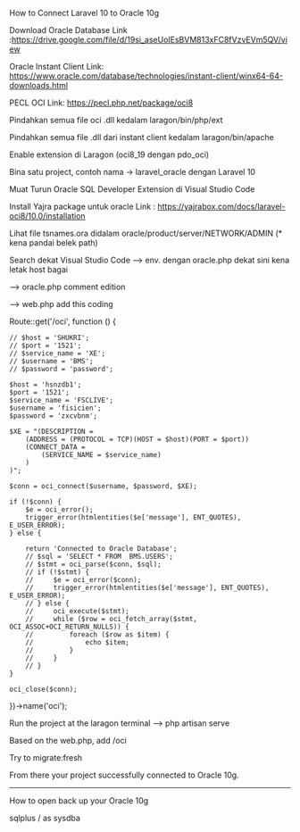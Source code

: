 How to Connect Laravel 10 to Oracle 10g

Download Oracle Database
Link :https://drive.google.com/file/d/19si_aseUoIEsBVM813xFC8fVzvEVm5QV/view

Oracle Instant Client 
Link: https://www.oracle.com/database/technologies/instant-client/winx64-64-downloads.html

PECL OCI
Link: https://pecl.php.net/package/oci8

Pindahkan semua file oci .dll kedalam laragon/bin/php/ext

Pindahkan semua file .dll dari instant client kedalam laragon/bin/apache

Enable extension di Laragon (oci8_19 dengan pdo_oci)

Bina satu project, contoh nama -> laravel_oracle dengan Laravel 10

Muat Turun Oracle SQL Developer Extension di Visual Studio Code 

Install Yajra package untuk oracle 
Link : https://yajrabox.com/docs/laravel-oci8/10.0/installation

Lihat file tsnames.ora didalam oracle/product/server/NETWORK/ADMIN (* kena pandai belek path)

Search dekat Visual Studio Code
--> env. dengan oracle.php 
dekat sini kena letak host bagai 

--> oracle.php 
comment edition 

--> web.php
 add this coding 

Route::get('/oci', function () {

    // $host = 'SHUKRI';
    // $port = '1521';
    // $service_name = 'XE';
    // $username = 'BMS';
    // $password = 'password';

    $host = 'hsnzdb1';
    $port = '1521';
    $service_name = 'FSCLIVE';
    $username = 'fisicien';
    $password = 'zxcvbnm';

    $XE = "(DESCRIPTION =
        (ADDRESS = (PROTOCOL = TCP)(HOST = $host)(PORT = $port))
        (CONNECT_DATA =
            (SERVICE_NAME = $service_name)
        )
    )";

    $conn = oci_connect($username, $password, $XE);

    if (!$conn) {
        $e = oci_error();
        trigger_error(htmlentities($e['message'], ENT_QUOTES), E_USER_ERROR);
    } else {

        return 'Connected to Oracle Database';
        // $sql = 'SELECT * FROM  BMS.USERS';
        // $stmt = oci_parse($conn, $sql);
        // if (!$stmt) {
        //     $e = oci_error($conn);
        //     trigger_error(htmlentities($e['message'], ENT_QUOTES), E_USER_ERROR);
        // } else {
        //     oci_execute($stmt);
        //     while ($row = oci_fetch_array($stmt, OCI_ASSOC+OCI_RETURN_NULLS)) {
        //         foreach ($row as $item) {
        //             echo $item;
        //         }
        //     }
        // }
    }

    oci_close($conn);
})->name('oci');


Run the project at the laragon terminal
--> php artisan serve

Based on the web.php, add /oci 

Try to migrate:fresh 

From there your project successfully connected to Oracle 10g.

-------------------------------------------------------------------------------------------------------

How to open back up your Oracle 10g

sqlplus / as sysdba
